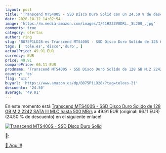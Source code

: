 ```yaml
---
layout: post
title: 'Transcend MTS400S - SSD Disco Duro Solid con un 24.50 % de descuento'
date: 2020-10-12 14:02:54
image: 'https://m.media-amazon.com/images/I/41HZ33V8DRL._SL200_.jpg'
comments: true
category: ofertas
author: ring
slug: 'B075P1LD28-es Transcend MTS400S - SSD Disco Duro Solido de 128 GB M.2...'
tags: [ 'tole.es','disco','duro', ]
actualPrice: 49.91 EUR
currency: EUR
price: 49.91
comparePrice: 66.11 EUR
prodname: 'Transcend MTS400S - SSD Disco Duro Solido de 128 GB M.2 2242 SATA III  MLC  hasta 500 MB/s'
country: 'es'
flag: '🇪🇸'
buyurl: 'https://www.amazon.es/dp/B075P1LD28/?tag=tolees-21'
descuento: '24.50'
average: '49.91'
---
```


En este momento está [Transcend MTS400S - SSD Disco Duro Solido de 128 GB M.2 2242 SATA III  MLC  hasta 500 MB/s](https://www.amazon.es/dp/B075P1LD28/?tag=tolees-21) a 49.91 EUR (original: 66.11 EUR) (24.50 %  de descuento) en el siguiente enlace!

[![Transcend MTS400S - SSD Disco Duro Solid](https://m.media-amazon.com/images/I/41HZ33V8DRL._SL200_.jpg)](https://www.amazon.es/dp/B075P1LD28/?tag=tolees-21)

🔎:


[🛒 Aquí!!!](https://www.amazon.es/dp/B075P1LD28/?tag=tolees-21)
